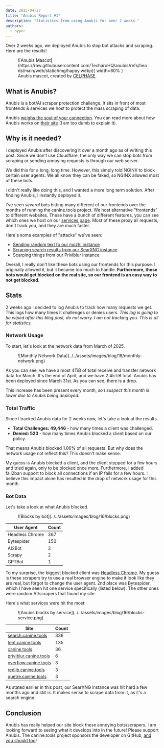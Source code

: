 ```yaml
---
date: 2025-04-27
title: "Anubis Report #1"
description: "Statistics from using Anubis for over 2 weeks."
authors:
  - hyper
---
```

Over 2 weeks ago, we deployed Anubis to stop bot attacks and scraping. Here are the results!
<!-- more -->

<figure markdown="span">
  ![Anubis Mascot](https://raw.githubusercontent.com/TecharoHQ/anubis/refs/heads/main/web/static/img/happy.webp){ width=60% }
  <figcaption>Anubis mascot, created by <a href="https://bsky.app/profile/celphase.bsky.social">CELPHASE</a>.</figcaption>
</figure>

## What is Anubis?
Anubis is a bot/AI scraper protection challenge. It sits in front of most frontends & services we host to protect the mass scraping of data.

Anubis [weighs the soul of your connection](https://en.wikipedia.org/wiki/Weighing_of_souls). You can read more about how Anubis works on [their site](https://anubis.techaro.lol/docs/design/how-anubis-works) (I am too dumb to explain it).

## Why is it needed?
I deployed Anubis after discovering it over a month ago as of writing this post. Since we don't use Cloudflare, the only way we can stop bots from scraping or sending annoying requests is through our web server.

We did this for a long, long time. However, this simply told NGINX to block certain user agents. We all know they can be faked, so NGINX allowed most of these bots.

I didn't really like doing this, and I wanted a more long term solution. After finding Anubis, I instantly deployed it.

I've seen *several* bots hitting many different of our frontends over the months of running the canine.tools project. We host alternative "frontends" to different websites. These have a bunch of different features, you can see which ones we host on our [services page](../../services/index.md). Most of these proxy all requests, don't track you, and they are much faster.

Here's some examples of "attacks" we've seen:

* [Sending random text to our mozhi instance](../posts/9.md)
* [Scraping search results from our SearXNG instance](../posts/11.md)
* Scarping things from our Priviblur instance

Overall, I really don't like these bots using our frontends for this purpose. I originally allowed it, but it became too much to handle. **Furthermore, these bots would get blocked on the real site, so our frontend is an easy way to not get blocked.**

## Stats
2 weeks ago I decided to log Anubis to track how many requests we get. This logs how many times it challenges or denies users. *This log is going to be wiped after this blog post, do not worry. I am not tracking you. This is all for statistics.*

### Network Usage
To start, let's look at the network data from March of 2025.

<figure markdown="span">
  ![Monthly Network Data](../../assets/images/blog/16/monthly-network.png)
</figure>

As you can see, we have almost 4TiB of total receive and transfer network data for March. It's the end of April, and we have 2.45TiB total. Anubis has been deployed since March 31st. As you can see, there is a drop.

This increase has been present every month, *so I suspect this month is lower due to Anubis being deployed.*

### Total Traffic
Since I tracked Anubis data for 2 weeks now, let's take a look at the results.

* **Total Challenges: 49,446** - how many times a client was challenged.
* **Denied: 523** - how many times Anubis blocked a client based on our policy.

That means Anubis blocked 1.06% of all requests. But why does the network usage not reflect this? This doesn't make sense.

My guess is Anubis blocked a client, and the client stopped for a few hours and tried again, only to be blocked once more. Furthermore, I added fail2ban support to block all connections if an IP fails for a few hours. I believe this impact alone has resulted in the drop of network usage for this month.

### Bot Data
Let's take a look at what Anubis blocked.

<figure markdown="span">
  ![Blocks by bot](../../assets/images/blog/16/blocks.png)
</figure>

| User Agent        | Count |
|-------------------|-------|
| Headless Chrome   | 367   |
| Bytespider        | 150   |
| AI2Bot            | 3     |
| Scrapy            | 2     |
| GPTBot            | 1     |

To my surprise, the biggest blocked client was [Headless Chrome](https://developer.chrome.com/blog/headless-chrome/). My guess is these scrapers try to use a real browser engine to make it look like they are real, but forgot to change the user agent. 2nd place was Bytespider, which I have seen hit one service specifically (listed below). The other ones were random AI/scrapers that found my site.

Here's what services were hit the most:

<figure markdown="span">
  ![Anubis blocks by service](../../assets/images/blog/16/blocks-service.png)
</figure>

| Site                                | Count |
|-------------------------------------|-------|
| [search.canine.tools](https://search.canine.tools)     | 338   |
| [tent.canine.tools](https://tent.canine.tools)         | 135   |
| [canine.tools](../../index.md)                   | 36    |
| [priviblur.canine.tools](https://priviblur.canine.tools) | 6     |
| [overflow.canine.tools](https://overflow.canine.tools) | 3     |
| [redlib.canine.tools](https://redlib.canine.tools)     | 3     |
| [quetre.canine.tools](https://quetre.canine.tools)     | 3     |

As stated earlier in this post, our SearXNG instance was hit hard a few months ago and still is. It makes sense to scrape data from it, as it's a search engine.

## Conclusion
Anubis has really helped our site block these annoying bots/scrapers. I am looking forward to seeing what it develops into in the future! Please support Anubis. The canine.tools project sponsors the developer on GitHub, [and you should too](https://github.com/sponsors/Xe)!